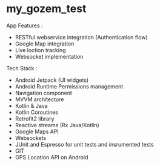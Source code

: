 # my_gozem_test

 App Features :
- RESTful webservice integration (Authentication flow)
- Google Map integration
- Live loction tracking
- Websocket implementation

Tech Stack :
- Android Jetpack (UI widgets)
- Android Runtime Permissions management
- Navigation component
- MVVM architecture 
- Kotlin & Java
- Kotlin Coroutines 
- Retrofit2 library
- Reactive streams (Rx Java/Kotlin)
- Google Maps API
- Websockets
- JUnit and Espresso for unit tests and insrumented tests
- GIT
- GPS Location API on Android
